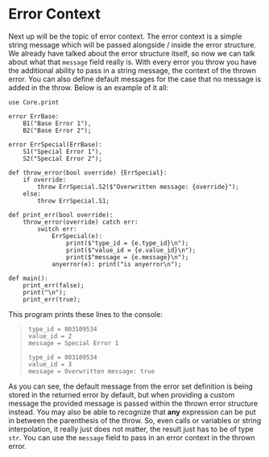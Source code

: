 # Error Context

Next up will be the topic of error context. The error context is a simple string message which will be passed alongside / inside the error structure. We already have talked about the error structure itself, so now we can talk about what that `message` field really is. With every error you throw you have the additional ability to pass in a string message, the context of the thrown error. You can also define default messages for the case that no message is added in the throw. Below is an example of it all:

```ft
use Core.print

error ErrBase:
	B1("Base Error 1"),
	B2("Base Error 2");

error ErrSpecial(ErrBase):
	S1("Special Error 1"),
	S2("Special Error 2");

def throw_error(bool override) {ErrSpecial}:
	if override:
		throw ErrSpecial.S2($"Overwritten message: {override}");
	else:
		throw ErrSpecial.S1;

def print_err(bool override):
	throw_error(override) catch err:
		switch err:
			ErrSpecial(e):
				print($"type_id = {e.type_id}\n");
				print($"value_id = {e.value_id}\n");
				print($"message = {e.message}\n");
			anyerror(e): print("is anyerror\n");

def main():
	print_err(false);
	print("\n");
	print_err(true);
```

This program prints these lines to the console:

> ```
> type_id = 803109534
> value_id = 2
> message = Special Error 1
>
> type_id = 803109534
> value_id = 3
> message = Overwritten message: true
> ```

As you can see, the default message from the error set definition is being stored in the returned error by default, but when providing a custom message the provided message is passed within the thrown error structure instead. You may also be able to recognize that **any** expression can be put in between the parenthesis of the throw. So, even calls or variables or string interpolation, it really just does not matter, the result just has to be of type `str`. You can use the `message` field to pass in an error context in the thrown error.
